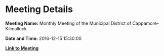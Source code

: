 # Meeting Details

**Meeting Name:** Monthly Meeting of the Municipal District of Cappamore-Kilmallock

**Date and Time:** 2016-12-15 15:30:00

**[Link to Meeting](https://www.limerick.ie/council/whats-on/monthly-meeting-municipal-district-cappamore-kilmallock-9)**
